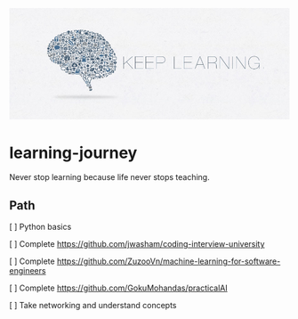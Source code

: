 ![](https://github.com/arnetraff/learning-journey/raw/master/687474703a2f2f692e696d6775722e636f6d2f5245514b3056552e6a7067.jpg)
      

# learning-journey
Never stop learning because life never stops teaching.

## Path

 [ ] Python basics

 [ ] Complete https://github.com/jwasham/coding-interview-university

 [ ] Complete https://github.com/ZuzooVn/machine-learning-for-software-engineers

 [ ] Complete https://github.com/GokuMohandas/practicalAI

 [ ] Take networking and understand concepts
